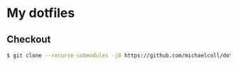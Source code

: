 # My dotfiles

## Checkout
```sh
$ git clone --recurse-submodules -j8 https://github.com/michaelcoll/dotfiles.git
```
